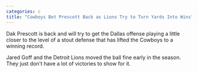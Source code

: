 ```yaml
---
categories: c
title: "Cowboys Bet Prescott Back as Lions Try to Turn Yards Into Wins"
---
```


Dak Prescott is back and will try to get the Dallas offense playing a little closer to the level of a stout defense that has lifted the Cowboys to a winning record.



Jared Goff and the Detroit Lions moved the ball fine early in the season. They just don’t have a lot of victories to show for it.

